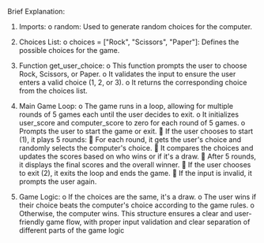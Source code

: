 Brief Explanation:
1.	Imports:
o	random: Used to generate random choices for the computer.

2.	Choices List:
o	choices = ["Rock", "Scissors", "Paper"]: Defines the possible choices for the game.

3.	Function get_user_choice:
o	This function prompts the user to choose Rock, Scissors, or Paper.
o	It validates the input to ensure the user enters a valid choice (1, 2, or 3).
o	It returns the corresponding choice from the choices list.

4.	Main Game Loop:
o	The game runs in a loop, allowing for multiple rounds of 5 games each until the user decides to exit.
o	It initializes user_score and computer_score to zero for each round of 5 games.
o	Prompts the user to start the game or exit.
	If the user chooses to start (1), it plays 5 rounds:
	For each round, it gets the user's choice and randomly selects the computer's choice.
	It compares the choices and updates the scores based on who wins or if it's a draw.
	After 5 rounds, it displays the final scores and the overall winner.
	If the user chooses to exit (2), it exits the loop and ends the game.
	If the input is invalid, it prompts the user again.

5.	Game Logic:
o	If the choices are the same, it's a draw.
o	The user wins if their choice beats the computer's choice according to the game rules.
o	Otherwise, the computer wins.
This structure ensures a clear and user-friendly game flow, with proper input validation and clear separation of different parts of the game logic

